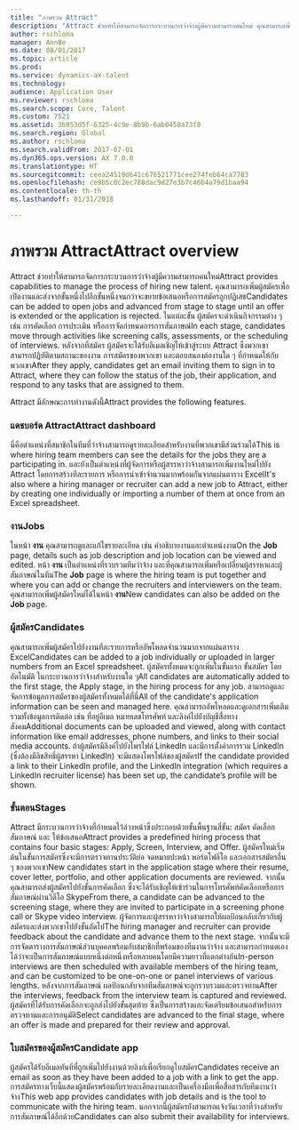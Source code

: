 ```yaml
---
title: "ภาพรวม Attract"
description: "Attract ช่วยทำให้สามารถจัดการกระบวนการว่าจ้างผู้มีความสามารถคนใหม่ คุณสามารถเพิ่มผู้สมัครเพื่อเปิดงานและส่งจากขั้นหนึ่งไปอีกขั้นหนึ่งจนกว่าจะขยายข้อเสนอหรือการสมัครถูกปฏิเสธ"
author: rschloma
manager: AnnBe
ms.date: 08/01/2017
ms.topic: article
ms.prod: 
ms.service: dynamics-ax-talent
ms.technology: 
audience: Application User
ms.reviewer: rschloma
ms.search.scope: Core, Talent
ms.custom: 7521
ms.assetid: 3b953d5f-6325-4c9e-8b9b-6ab0458a73f8
ms.search.region: Global
ms.author: rschloma
ms.search.validFrom: 2017-07-01
ms.dyn365.ops.version: AX 7.0.0
ms.translationtype: HT
ms.sourcegitcommit: ceea24519d641c676521771cee274feb64ca7783
ms.openlocfilehash: ce9b5c0c2ec788dac9d27e3b7c46b4a79d1baa94
ms.contentlocale: th-th
ms.lasthandoff: 01/31/2018

---
```

# <a name="attract-overview"></a><span data-ttu-id="a8f1f-104">ภาพรวม Attract</span><span class="sxs-lookup"><span data-stu-id="a8f1f-104">Attract overview</span></span>
<span data-ttu-id="a8f1f-105">Attract ช่วยทำให้สามารถจัดการกระบวนการว่าจ้างผู้มีความสามารถคนใหม่</span><span class="sxs-lookup"><span data-stu-id="a8f1f-105">Attract provides capabilities to manage the process of hiring new talent.</span></span> <span data-ttu-id="a8f1f-106">คุณสามารถเพิ่มผู้สมัครเพื่อเปิดงานและส่งจากขั้นหนึ่งไปอีกขั้นหนึ่งจนกว่าจะขยายข้อเสนอหรือการสมัครถูกปฏิเสธ</span><span class="sxs-lookup"><span data-stu-id="a8f1f-106">Candidates can be added to open jobs and advanced from stage to stage until an offer is extended or the application is rejected.</span></span> <span data-ttu-id="a8f1f-107">ในแต่ละขั้น ผู้สมัครจะดำเนินกิจกรรมต่าง ๆ เช่น การคัดเลือก การประเมิน หรือการจัดกำหนดการการสัมภาษณ์</span><span class="sxs-lookup"><span data-stu-id="a8f1f-107">In each stage, candidates move through activities like screening calls, assessments, or the scheduling of interviews.</span></span> <span data-ttu-id="a8f1f-108">หลังจากที่สมัคร ผู้สมัครจะได้รับอีเมลเชิญให้เข้าสู่ระบบ Attract ซึ่งพวกเขาสามารถปฏิบัติตามสถานะของงาน การสมัครของพวกเขา และตอบสนองต่องานใด ๆ ที่กำหนดให้กับพวกเขา</span><span class="sxs-lookup"><span data-stu-id="a8f1f-108">After they apply, candidates get an email inviting them to sign in to Attract, where they can follow the status of the job, their application, and respond to any tasks that are assigned to them.</span></span>

<span data-ttu-id="a8f1f-109">Attract มีลักษณะการทำงานดังนี้</span><span class="sxs-lookup"><span data-stu-id="a8f1f-109">Attract provides the following features.</span></span>

### <a name="attract-dashboard"></a><span data-ttu-id="a8f1f-110">แดชบอร์ด Attract</span><span class="sxs-lookup"><span data-stu-id="a8f1f-110">Attract dashboard</span></span>
<span data-ttu-id="a8f1f-111">นี่คือตำแหน่งที่สมาชิกในทีมที่ว่าจ้างสามารถดูรายละเอียดสำหรับงานที่พวกเขามีส่วนร่วมได้</span><span class="sxs-lookup"><span data-stu-id="a8f1f-111">This is where hiring team members can see the details for the jobs they are a participating in.</span></span> <span data-ttu-id="a8f1f-112">และยังเป็นตำแหน่งที่ผู้จัดการหรือผู้สรรหาว่าจ้างสามารถเพิ่มงานใหม่ไปยัง Attract โดยการสร้างทีละรายการ หรือการนำเข้าจำนวนมากพร้อมกันจากแผ่นตาราง Excel</span><span class="sxs-lookup"><span data-stu-id="a8f1f-112">It's also where a hiring manager or recruiter can add a new job to Attract, either by creating one individually or importing a number of them at once from an Excel spreadsheet.</span></span>

### <a name="jobs"></a><span data-ttu-id="a8f1f-113">งาน</span><span class="sxs-lookup"><span data-stu-id="a8f1f-113">Jobs</span></span>
<span data-ttu-id="a8f1f-114">ในหน้า **งาน** คุณสามารถดูและแก้ไขรายละเอียด เช่น คำอธิบายงานและตำแหน่งงาน</span><span class="sxs-lookup"><span data-stu-id="a8f1f-114">On the **Job** page, details such as job description and job location can be viewed and edited.</span></span> <span data-ttu-id="a8f1f-115">หน้า **งาน** เป็นตำแหน่งที่รวบรวมทีมว่าจ้าง และที่คุณสามารถเพิ่มหรือเปลี่ยนผู้สรรหาและผู้สัมภาษณ์ในทีม</span><span class="sxs-lookup"><span data-stu-id="a8f1f-115">The **Job** page is where the hiring team is put together and where you can add or change the recruiters and interviewers on the team.</span></span> <span data-ttu-id="a8f1f-116">คุณสามารถเพิ่มผู้สมัครใหม่ได้ในหน้า **งาน**</span><span class="sxs-lookup"><span data-stu-id="a8f1f-116">New candidates can also be added on the **Job** page.</span></span>

### <a name="candidates"></a><span data-ttu-id="a8f1f-117">ผู้สมัคร</span><span class="sxs-lookup"><span data-stu-id="a8f1f-117">Candidates</span></span>
<span data-ttu-id="a8f1f-118">คุณสามารถเพิ่มผู้สมัครไปยังงานทีละรายการหรืออัพโหลดจำนวนมากจากแผ่นตาราง Excel</span><span class="sxs-lookup"><span data-stu-id="a8f1f-118">Candidates can be added to a job individually or uploaded in larger numbers from an Excel spreadsheet.</span></span> <span data-ttu-id="a8f1f-119">ผู้สมัครทั้งหมดจะถูกเพิ่มในขั้นแรก ขั้นสมัคร โดยอัตโนมัติ ในกระบวนการว่าจ้างสำหรับงานใด ๆ</span><span class="sxs-lookup"><span data-stu-id="a8f1f-119">All candidates are automatically added to the first stage, the Apply stage, in the hiring process for any job.</span></span> <span data-ttu-id="a8f1f-120">สามารถดูและจัดการข้อมูลการสมัครของผู้สมัครทั้งหมดได้ที่นี่</span><span class="sxs-lookup"><span data-stu-id="a8f1f-120">All of the candidate's application information can be seen and managed here.</span></span> <span data-ttu-id="a8f1f-121">คุณสามารถอัพโหลดและดูเอกสารเพิ่มเติม รวมทั้งข้อมูลการติดต่อ เช่น ที่อยู่อีเมล หมายเลขโทรศัพท์ และลิงค์ไปยังบัญชีสื่อทางสังคม</span><span class="sxs-lookup"><span data-stu-id="a8f1f-121">Additional documents can be uploaded and viewed, along with contact information like email addresses, phone numbers, and links to their social media accounts.</span></span> <span data-ttu-id="a8f1f-122">ถ้าผู้สมัครมีลิงค์ไปยังโพรไฟล์ LinkedIn และมีการตั้งค่าการรวม LinkedIn (ซึ่งต้องมีลิขสิทธิ์ผู้สรรหา LinkedIn) จะมีแสดงโพรไฟล์ของผู้สมัคร</span><span class="sxs-lookup"><span data-stu-id="a8f1f-122">If the candidate provided a link to their LinkedIn profile, and the LinkedIn integration (which requires a LinkedIn recruiter license) has been set up, the candidate’s profile will be shown.</span></span>

### <a name="stages"></a><span data-ttu-id="a8f1f-123">ขั้นตอน</span><span class="sxs-lookup"><span data-stu-id="a8f1f-123">Stages</span></span>
<span data-ttu-id="a8f1f-124">Attract มีกระบวนการว่าจ้างที่กำหนดไว้ล่วงหน้าซึ่งประกอบด้วยขั้นพื้นฐานสี่ขั้น: สมัคร คัดเลือก สัมภาษณ์ และ ให้ข้อเสนอ</span><span class="sxs-lookup"><span data-stu-id="a8f1f-124">Attract provides a predefined hiring process that contains four basic stages: Apply, Screen, Interview, and Offer.</span></span> <span data-ttu-id="a8f1f-125">ผู้สมัครใหม่เริ่มต้นในขั้นการสมัครซึ่งจะมีการตรวจทานประวัติย่อ จดหมายปะหน้า พอร์ตโฟลิโอ และเอกสารสมัครอื่น ๆ ของพวกเขา</span><span class="sxs-lookup"><span data-stu-id="a8f1f-125">New candidates start in the application stage where their resume, cover letter, portfolio, and other application documents are reviewed.</span></span> <span data-ttu-id="a8f1f-126">จากนั้น คุณสามารถส่งผู้สมัครไปยังขั้นการคัดเลือก ซึ่งจะได้รับเชิญให้เข้าร่วมในการโทรศัพท์คัดเลือกหรือการสัมภาษณ์ผ่านวิดีโอ Skype</span><span class="sxs-lookup"><span data-stu-id="a8f1f-126">From there, a candidate can be advanced to the screening stage, where they are invited to participate in a screening phone call or Skype video interview.</span></span> <span data-ttu-id="a8f1f-127">ผู้จัดการและผู้สรรหาว่าจ้างสามารถให้ผลป้อนกลับเกี่ยวกับผู้สมัครและส่งพวกเขาไปยังขั้นถัดไป</span><span class="sxs-lookup"><span data-stu-id="a8f1f-127">The hiring manager and recruiter can provide feedback about the candidate and advance them to the next stage.</span></span> <span data-ttu-id="a8f1f-128">จากนั้นจะมีการจัดตารางการสัมภาษณ์ส่วนบุคคลพร้อมกับสมาชิกที่พร้อมของทีมงานว่าจ้าง และสามารถกำหนดเองได้ว่าจะเป็นการสัมภาษณ์แบบหนึ่งต่อหนึ่งหรือหลายคนโดยมีความยาวที่แตกต่างกัน</span><span class="sxs-lookup"><span data-stu-id="a8f1f-128">In-person interviews are then scheduled with available members of the hiring team, and can be customized to be one-on-one or panel interviews of various lengths.</span></span> <span data-ttu-id="a8f1f-129">หลังจากการสัมภาษณ์ ผลป้อนกลับจากทีมสัมภาษณ์จะถูกรวบรวมและตรวจทาน</span><span class="sxs-lookup"><span data-stu-id="a8f1f-129">After the interviews, feedback from the interview team is captured and reviewed.</span></span> <span data-ttu-id="a8f1f-130">ผู้สมัครที่ได้รับการคัดเลือกจะถูกส่งไปยังขั้นสุดท้าย ซึ่งเป็นการสร้างและจัดเตรียมข้อเสนอสำหรับการตรวจทานและการอนุมัติ</span><span class="sxs-lookup"><span data-stu-id="a8f1f-130">Select candidates are advanced to the final stage, where an offer is made and prepared for their review and approval.</span></span> 

### <a name="candidate-app"></a><span data-ttu-id="a8f1f-131">ใบสมัครของผู้สมัคร</span><span class="sxs-lookup"><span data-stu-id="a8f1f-131">Candidate app</span></span>
<span data-ttu-id="a8f1f-132">ผู้สมัครได้รับอีเมลทันทีที่ถูกเพิ่มไปยังงานด้วยลิงก์เพื่อเรียกดูใบสมัคร</span><span class="sxs-lookup"><span data-stu-id="a8f1f-132">Candidates receive an email as soon as they have been added to a job with a link to get the app.</span></span> <span data-ttu-id="a8f1f-133">การสมัครทางเว็บนี้แสดงผู้สมัครพร้อมกับรายละเอียดงานและเป็นเครื่องมือเพื่อสื่อสารกับทีมงานว่าจ้าง</span><span class="sxs-lookup"><span data-stu-id="a8f1f-133">This web app provides candidates with job details and is the tool to communicate with the hiring team.</span></span> <span data-ttu-id="a8f1f-134">นอกจากนี้ผู้สมัครยังสามารถแจ้งวันเวลาที่ว่างสำหรับการสัมภาษณ์ได้อีกด้วย</span><span class="sxs-lookup"><span data-stu-id="a8f1f-134">Candidates can also submit their availability for interviews.</span></span>

